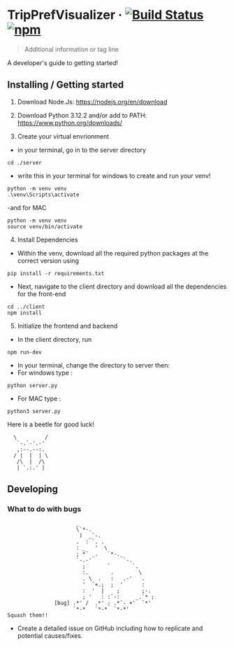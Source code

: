 # TripPrefVisualizer &middot; [![Build Status](https://img.shields.io/travis/npm/npm/latest.svg?style=flat-square)](https://travis-ci.org/npm/npm) [![npm](https://img.shields.io/npm/v/npm.svg?style=flat-square)](https://www.npmjs.com/package/npm)
> Additional information or tag line

A developer's guide to getting started!

## Installing / Getting started

1. Download Node.Js: https://nodejs.org/en/download

2. Download Python 3.12.2 and/or add to PATH: https://www.python.org/downloads/

3. Create your virtual envrionment
- in your terminal, go in to the server directory
```shell
cd ./server
```
- write this in your terminal for windows to create and run your venv!
```shell
python -m venv venv
.\venv\Scripts\activate
``` 
-and for MAC
```shell
python -m venv venv
source venv/bin/activate
```

4. Install Dependencies
- Within the venv, download all the required python packages at the correct version using
```shell
pip install -r requirements.txt
```

- Next, navigate to the client directory and download all the dependencies for the front-end
```shell
cd ../client
npm install
```

5. Initialize the frontend and backend
- In the client directory, run
```shell
npm run-dev
```

- In your terminal, change the directory to server then:
- For windows type :
```shell
python server.py
``` 
- For MAC type :
```shell
python3 server.py
``` 

Here is a beetle for good luck! 
```shell
  \         /         
   `-.`-'.-'
   ,:--.--:.
  / |  |  | \
   /\  |  /\
   | `.:.' |
```

## Developing 

### What to do with bugs
```shell
                      _                        
                      \`*-.                    
                       )  _`-.                 
                      .  : `. .                
                      : _   '  \               
                      ; *` _.   `*-._          
                      `-.-'          `-.       
                        ;       `       `.     
                        :.       .        \    
                        . \  .   :   .-'   .   
                        '  `+.;  ;  '      :   
                        :  '  |    ;       ;-. 
                        ; '   : :`-:     _.`* ;
               [bug] .*' /  .*' ; .*`- +'  `*' 
                     `*-*   `*-*  `*-*'        
Squash them!!
```
- Create a detailed issue on GitHub including how to replicate and potential causes/fixes.
